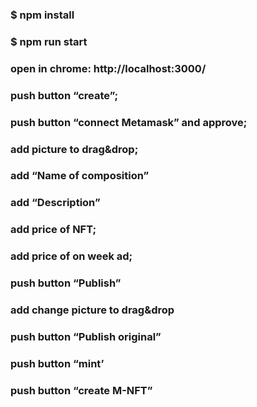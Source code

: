 ### $ npm install
### $ npm run start
### open in chrome: http://localhost:3000/
### push button “create”;
### push button “connect Metamask” and approve;
### add picture to drag&drop;
### add “Name of composition”
### add “Description”
### add price of NFT;
### add price of on week ad;
### push button “Publish”
### add change picture to drag&drop
### push button “Publish original”
### push button “mint’
### push button “create M-NFT”
